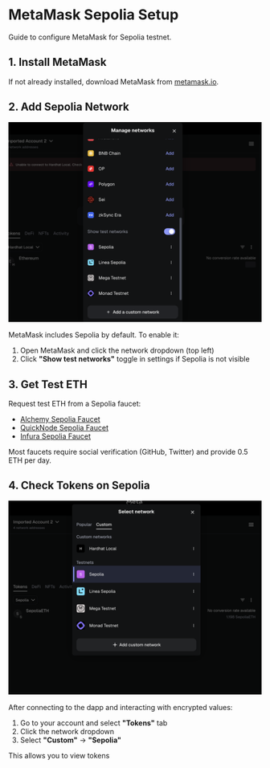 # MetaMask Sepolia Setup

Guide to configure MetaMask for Sepolia testnet.

## 1. Install MetaMask

If not already installed, download MetaMask from [metamask.io](https://metamask.io/download/).

## 2. Add Sepolia Network

![MetaMask Show Testnet](./images/metamask-show-testnet.png)

MetaMask includes Sepolia by default. To enable it:

1. Open MetaMask and click the network dropdown (top left)
2. Click **"Show test networks"** toggle in settings if Sepolia is not visible

## 3. Get Test ETH

Request test ETH from a Sepolia faucet:

- [Alchemy Sepolia Faucet](https://sepoliafaucet.com/)
- [QuickNode Sepolia Faucet](https://faucet.quicknode.com/ethereum/sepolia)
- [Infura Sepolia Faucet](https://www.infura.io/faucet/sepolia)

Most faucets require social verification (GitHub, Twitter) and provide 0.5 ETH per day.

## 4. Check Tokens on Sepolia

![MetaMask Sepolia Tokens](./images/metamask-sepolia-tokens.png)

After connecting to the dapp and interacting with encrypted values:

1. Go to your account and select **"Tokens"** tab
2. Click the network dropdown
3. Select **"Custom"** → **"Sepolia"**

This allows you to view tokens

